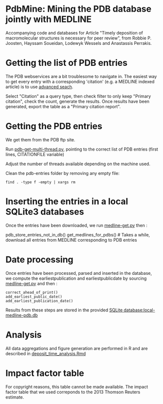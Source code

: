 PdbMine: Mining the PDB database jointly with MEDLINE
========================================================

Accompanying code and databases for Article "Timely deposition of macromolecular structures is necessary for peer review", from Robbie P. Joosten, Hayssam Soueidan, Lodewyk Wessels and Anastassis Perrakis. 

# Getting the list of PDB entries 

The PDB webservices are a bit troublesome to navigate in. The easiest way to get every entry with a corresponding 'citation' (e.g. a MEDLINE indexed article) is to use [advanced seach](http://www.rcsb.org/pdb/search/advSearch.do). 

Select "Citation" as a query type, then check filter to only keep "Primary citation", check the count, generate the results. Once results have been generated, export the table as a "Primary citation report". 

# Getting the PDB entries

We get them from the PDB ftp site. 

Run [pdb-get-multi-thread.py](pdb-get-multi-thread.py), pointing to the correct list of PDB entries (first lines, CITATIONFILE variable)

Adjust the number of threads available depending on the machine used. 

Clean the pdb-entries folder by removing any empty file:

    find . -type f -empty | xargs rm


# Inserting the entries in a local SQLite3 databases
Once the entries have been downloaded, we run [medline-get.py](medline-get.py) then :

   pdb_store_entries_not_in_db()
   get_medlines_for_pdbs() # Takes a while, download all entries from MEDLINE corresponding to PDB entries 



# Date processing 
Once entries have been processed, parsed and inserted in the database, we compute the earliestpublication and earliestpublicdate by sourcing [medline-get.py](medline-get.py) and then :

    correct_ahead_of_print()
    add_earliest_public_date()
    add_earliest_publication_date()



Results from these steps are stored in the provided [SQLite database:local-medline-pdb.db](local-medline-pdb.db)
# Analysis
All data aggregations and figure generation are performed in R and are described in [deposit_time_analysis.Rmd](deposit_time_analysis.Rmd)


# Impact factor table 

For copyright reasons, this table cannot be made available. The impact factor table that we used correponds to the 2013 Thomson Reuters estimate. 